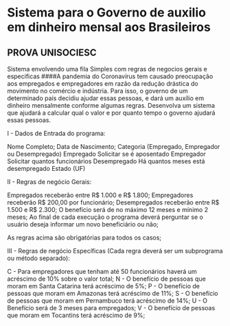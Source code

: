 # Sistema para o Governo de auxilio em dinheiro mensal aos Brasileiros
## PROVA UNISOCIESC 
Sistema envolvendo uma fila Simples com regras de negocios gerais e especificas 
####A pandemia do Coronavírus tem causado preocupação aos empregados e empregadores 
em razão da redução drástica do movimento no comércio e indústria. Para isso, o governo de um determinado 
país decidiu ajudar essas pessoas, e dará um auxílio em dinheiro mensalmente conforme algumas regras. 
Desenvolva um sistema que ajudará a calcular qual o valor e por quanto tempo o governo ajudará essas pessoas.

I - Dados de Entrada do programa:

Nome Completo;
Data de Nascimento;
Categoria (Empregado, Empregador ou Desempregado)
Empregado
Solicitar se é aposentado
Empregador
Solicitar quantos funcionários
Desempregado
Há quantos meses está desempregado
Estado (UF)
 

II - Regras de negócio Gerais:

 

Empregados receberão entre R$ 1.000 e R$ 1.800;
Empregadores receberão R$ 200,00 por funcionário;
Desempregados receberão entre R$ 1.500 e R$ 2.300;
O benefício será de no máximo 12 meses e mínimo 2 meses;
Ao final de cada execução o programa deverá perguntar se o usuário deseja informar um novo beneficiário ou não;
 

As regras acima são obrigatórias para todos os casos;

 

III - Regras de negócio Específicas (Cada regra deverá ser um subprograma ou método separado):


C - Para empregadores que tenham até 50 funcionários haverá um acréscimo de 10% sobre o valor total;
N - O benefício de pessoas que moram em Santa Catarina terá acréscimo de 5%;
P - O benefício de pessoas que moram em Amazonas terá acréscimo de 11%;
S - O benefício de pessoas que moram em Pernambuco terá acréscimo de 14%;
U - O Benefício será de 3 meses para empregados;
V - O benefício de pessoas que moram em Tocantins terá acréscimo de 9%;












